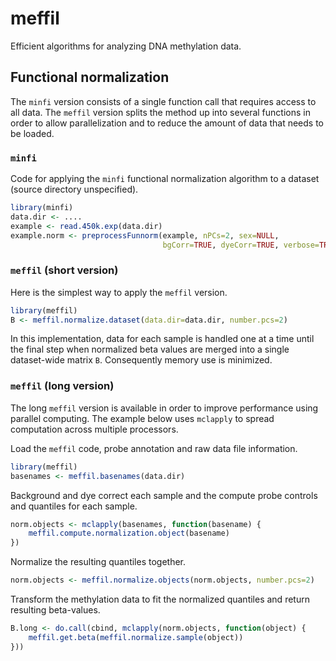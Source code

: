 # meffil
Efficient algorithms for analyzing DNA methylation data.

## Functional normalization
The `minfi` version consists of a single function call
that requires access to all data.
The `meffil` version splits the method up into several functions
in order to allow parallelization
and to reduce the amount of data that needs to be loaded.

### `minfi` 
Code for applying the `minfi` functional normalization algorithm
to a dataset (source directory unspecified).
```r
library(minfi)
data.dir <- ....
example <- read.450k.exp(data.dir)
example.norm <- preprocessFunnorm(example, nPCs=2, sex=NULL,
                                  bgCorr=TRUE, dyeCorr=TRUE, verbose=TRUE)
```
### `meffil` (short version)
Here is the simplest way to apply the `meffil` version.
```r
library(meffil)
B <- meffil.normalize.dataset(data.dir=data.dir, number.pcs=2)
```
In this implementation, data for each sample is handled one at a time
until the final step when normalized beta values are merged into
a single dataset-wide matrix `B`.
Consequently memory use is minimized.

### `meffil` (long version)
The long `meffil` version is available in order to
improve performance using parallel computing.
The example below uses `mclapply` to spread computation across multiple processors.

Load the `meffil` code, probe annotation and
raw data file information.
```r
library(meffil)
basenames <- meffil.basenames(data.dir)
```

Background and dye correct each sample and the compute probe controls and quantiles
for each sample.
```r
norm.objects <- mclapply(basenames, function(basename) {
    meffil.compute.normalization.object(basename)
})
```

Normalize the resulting quantiles together. 
```r
norm.objects <- meffil.normalize.objects(norm.objects, number.pcs=2)
```

Transform the methylation data to fit the normalized quantiles
and return resulting beta-values.
```r
B.long <- do.call(cbind, mclapply(norm.objects, function(object) {
    meffil.get.beta(meffil.normalize.sample(object)) 
}))
```


